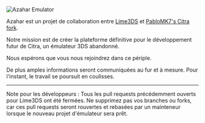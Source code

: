 ![Azahar Emulator](https://azahar-emu.org/resources/images/logo/azahar-name-and-logo.svg)

Azahar est un projet de collaboration entre [Lime3DS](https://github.com/Lime3DS/lime3ds-archive) et [PabloMK7's Citra fork](https://github.com/PabloMK7/citra).

Notre mission est de créer la plateforme définitive pour le développement futur de Citra, un émulateur 3DS abandonné.

Nous espérons que vous nous rejoindrez dans ce périple.

De plus amples informations seront communiquées au fur et à mesure. Pour l'instant, le travail se poursuit en coulisses.

---
Note pour les développeurs : Tous les pull requests précédemment ouverts pour Lime3DS ont été fermées. Ne supprimez pas vos branches ou forks, car ces pull requests seront rouvertes et rebasées par un mainteneur lorsque le nouveau projet d'émulateur sera prêt.
